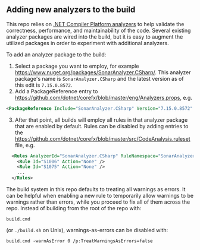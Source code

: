 ## Adding new analyzers to the build

This repo relies on [.NET Compiler Platform analyzers](https://docs.microsoft.com/en-us/visualstudio/code-quality/roslyn-analyzers-overview?view=vs-2019) to help validate the correctness, performance, and maintainability of the code.  Several existing analyzer packages are wired into the build, but it is easy to augment the utilized packages in order to experiment with additional analyzers.

To add an analyzer package to the build:
1. Select a package you want to employ, for example https://www.nuget.org/packages/SonarAnalyzer.CSharp/.  This analyzer package's name is `SonarAnalyzer.CSharp` and the latest version as of this edit is `7.15.0.8572`.
2. Add a PackageReference entry to https://github.com/dotnet/corefx/blob/master/eng/Analyzers.props, e.g.
```XML
<PackageReference Include="SonarAnalyzer.CSharp" Version="7.15.0.8572" />
```
3. After that point, all builds will employ all rules in that analyzer package that are enabled by default.  Rules can be disabled by adding entries to the https://github.com/dotnet/corefx/blob/master/src/CodeAnalysis.ruleset file, e.g.
```XML
  <Rules AnalyzerId="SonarAnalyzer.CSharp" RuleNamespace="SonarAnalyzer.CSharp">
    <Rule Id="S1006" Action="None" />
    <Rule Id="S1075" Action="None" />
    ...
  </Rules>
```

The build system in this repo defaults to treating all warnings as errors.  It can be helpful when enabling a new rule to temporarily allow warnings to be warnings rather than errors, while you proceed to fix all of them across the repo.  Instead of building from the root of the repo with:
```
build.cmd
```
(or `./build.sh` on Unix), warnings-as-errors can be disabled with:
```
build.cmd -warnAsError 0 /p:TreatWarningsAsErrors=false
```
